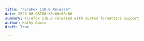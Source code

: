 ```yaml
---
title: "FireFox 116.0 Release"
date: 2023-08-08T08:30:00+08:00
summary: Firefox 116.0 released with custom formatters support
author: Kathy Davis
draft: True

---  
```

<br>
